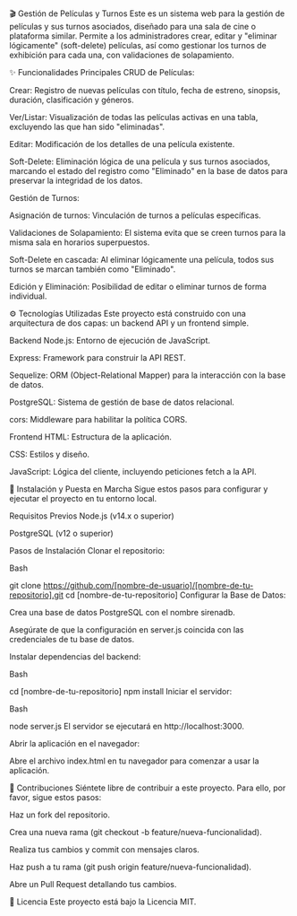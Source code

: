 🎬 Gestión de Películas y Turnos
Este es un sistema web para la gestión de películas y sus turnos asociados, diseñado para una sala de cine o plataforma similar. Permite a los administradores crear, editar y "eliminar lógicamente" (soft-delete) películas, así como gestionar los turnos de exhibición para cada una, con validaciones de solapamiento.

✨ Funcionalidades Principales
CRUD de Películas:

Crear: Registro de nuevas películas con título, fecha de estreno, sinopsis, duración, clasificación y géneros.

Ver/Listar: Visualización de todas las películas activas en una tabla, excluyendo las que han sido "eliminadas".

Editar: Modificación de los detalles de una película existente.

Soft-Delete: Eliminación lógica de una película y sus turnos asociados, marcando el estado del registro como "Eliminado" en la base de datos para preservar la integridad de los datos.

Gestión de Turnos:

Asignación de turnos: Vinculación de turnos a películas específicas.

Validaciones de Solapamiento: El sistema evita que se creen turnos para la misma sala en horarios superpuestos.

Soft-Delete en cascada: Al eliminar lógicamente una película, todos sus turnos se marcan también como "Eliminado".

Edición y Eliminación: Posibilidad de editar o eliminar turnos de forma individual.

⚙️ Tecnologías Utilizadas
Este proyecto está construido con una arquitectura de dos capas: un backend API y un frontend simple.

Backend
Node.js: Entorno de ejecución de JavaScript.

Express: Framework para construir la API REST.

Sequelize: ORM (Object-Relational Mapper) para la interacción con la base de datos.

PostgreSQL: Sistema de gestión de base de datos relacional.

cors: Middleware para habilitar la política CORS.

Frontend
HTML: Estructura de la aplicación.

CSS: Estilos y diseño.

JavaScript: Lógica del cliente, incluyendo peticiones fetch a la API.

🚀 Instalación y Puesta en Marcha
Sigue estos pasos para configurar y ejecutar el proyecto en tu entorno local.

Requisitos Previos
Node.js (v14.x o superior)

PostgreSQL (v12 o superior)

Pasos de Instalación
Clonar el repositorio:

Bash

git clone https://github.com/[nombre-de-usuario]/[nombre-de-tu-repositorio].git
cd [nombre-de-tu-repositorio]
Configurar la Base de Datos:

Crea una base de datos PostgreSQL con el nombre sirenadb.

Asegúrate de que la configuración en server.js coincida con las credenciales de tu base de datos.

Instalar dependencias del backend:

Bash

cd [nombre-de-tu-repositorio]
npm install
Iniciar el servidor:

Bash

node server.js
El servidor se ejecutará en http://localhost:3000.

Abrir la aplicación en el navegador:

Abre el archivo index.html en tu navegador para comenzar a usar la aplicación.

🤝 Contribuciones
Siéntete libre de contribuir a este proyecto. Para ello, por favor, sigue estos pasos:

Haz un fork del repositorio.

Crea una nueva rama (git checkout -b feature/nueva-funcionalidad).

Realiza tus cambios y commit con mensajes claros.

Haz push a tu rama (git push origin feature/nueva-funcionalidad).

Abre un Pull Request detallando tus cambios.

📄 Licencia
Este proyecto está bajo la Licencia MIT.
